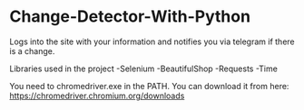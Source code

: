 # Change-Detector-With-Python


Logs into the site with your information and notifies you via telegram if there is a change.

Libraries used in the project
-Selenium
-BeautifulShop
-Requests
-Time

You need to chromedriver.exe in the PATH. You can download it from here: https://chromedriver.chromium.org/downloads
